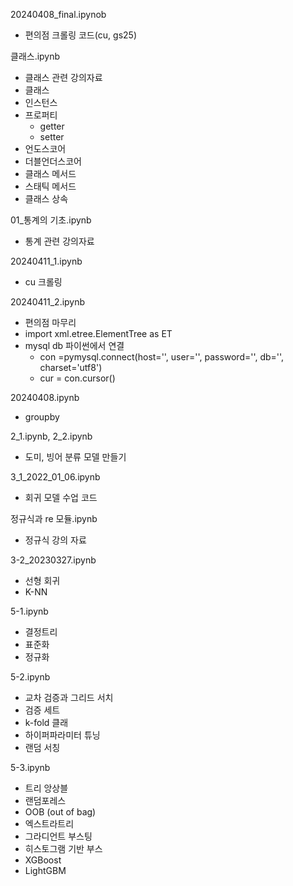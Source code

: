 20240408_final.ipynob
- 편의점 크롤링 코드(cu, gs25)


클래스.ipynb
- 클래스 관련 강의자료
- 클래스
- 인스턴스
- 프로퍼티
    - getter
    - setter
- 언도스코어
- 더블언더스코어
- 클래스 메서드
- 스태틱 메서드
- 클래스 상속


01_통계의 기초.ipynb
-  통계 관련 강의자료


20240411_1.ipynb
- cu 크롤링


20240411_2.ipynb
- 편의점 마무리
- import xml.etree.ElementTree as ET
- mysql db 파이썬에서 연결
    - con =pymysql.connect(host='', user='', password='', db='', charset='utf8')
    - cur = con.cursor()
 

20240408.ipynb
- groupby



2_1.ipynb, 2_2.ipynb
- 도미, 빙어 분류 모델 만들기


3_1_2022_01_06.ipynb
- 회귀 모델 수업 코드


정규식과 re 모듈.ipynb
- 정규식 강의 자료


3-2_20230327.ipynb
- 선형 회귀
- K-NN


5-1.ipynb
- 결정트리
- 표준화
- 정규화



5-2.ipynb
- 교차 검증과 그리드 서치
- 검증 세트
- k-fold 클래
- 하이퍼파라미터 튜닝
- 랜덤 서칭



5-3.ipynb
- 트리 앙상블
- 랜덤포레스
- OOB (out of bag)
- 엑스트라트리
- 그라디언트 부스팅
- 히스토그램 기반 부스
- XGBoost
- LightGBM





